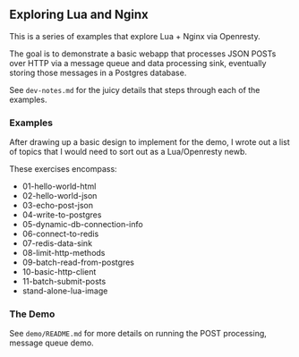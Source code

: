 ## Exploring Lua and Nginx

This is a series of examples that explore Lua + Nginx via Openresty.

The goal is to demonstrate a basic webapp that processes JSON POSTs over HTTP
via a message queue and data processing sink, eventually storing those messages
in a Postgres database.

See `dev-notes.md` for the juicy details that steps through each of the examples.


### Examples

After drawing up a basic design to implement for the demo, I wrote out a list of
topics that I would need to sort out as a Lua/Openresty newb.

These exercises encompass:

* 01-hello-world-html
* 02-hello-world-json
* 03-echo-post-json
* 04-write-to-postgres
* 05-dynamic-db-connection-info
* 06-connect-to-redis
* 07-redis-data-sink
* 08-limit-http-methods
* 09-batch-read-from-postgres
* 10-basic-http-client
* 11-batch-submit-posts
* stand-alone-lua-image


### The Demo

See `demo/README.md` for more details on running the POST processing, message
queue demo.

